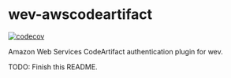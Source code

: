 # wev-awscodeartifact

[![codecov](https://codecov.io/gh/cariad/wev-awscodeartifact/branch/main/graph/badge.svg?token=D48XKZJXJ7)](https://codecov.io/gh/cariad/wev-awscodeartifact)

Amazon Web Services CodeArtifact authentication plugin for wev.

TODO: Finish this README.
